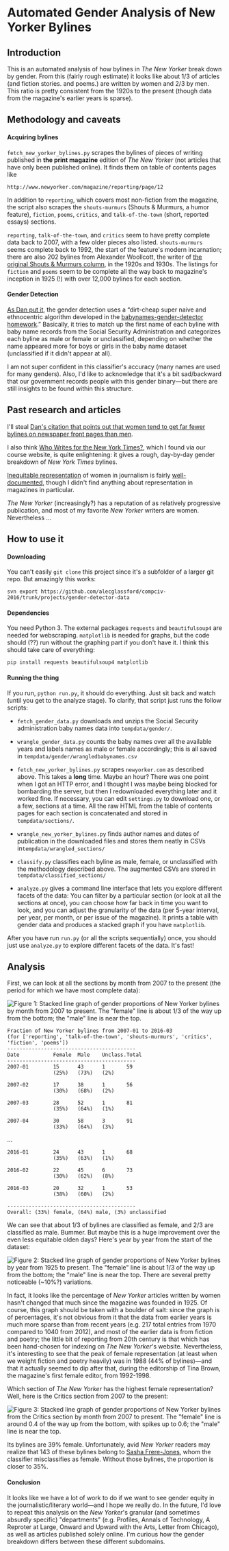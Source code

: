 # Automated Gender Analysis of New Yorker Bylines

## Introduction

This is an automated analysis of how bylines in *The New Yorker* break down by gender. From this (fairly rough estimate) it looks like about 1/3 of articles (and fiction stories. and poems.) are written by women and 2/3 by men. This ratio is pretty consistent from the 1920s to the present (though data from the magazine's earlier years is sparse).

## Methodology and caveats

#### Acquiring bylines

`fetch_new_yorker_bylines.py` scrapes the bylines of pieces of writing published in **the print magazine** edition of *The New Yorker* (not articles that have only been published online). It finds them on table of contents pages like
```
http://www.newyorker.com/magazine/reporting/page/12
```
In addition to `reporting`, which covers most non-fiction from the magazine, the script also scrapes the `shouts-murmurs` (Shouts & Murmurs, a humor feature), `fiction`, `poems`, `critics`, and `talk-of-the-town` (short, reported essays) sections.

`reporting`, `talk-of-the-town`, and `critics` seem to have pretty complete data back to 2007, with a few older pieces also listed. `shouts-murmurs` seems complete back to 1992, the start of the feature's modern incarnation; there are also 202 bylines from Alexander Woollcott, the writer of [the original Shouts & Murmurs column](http://www.newyorker.com/books/double-take/the-original-shouts-murmurs), in the 1920s and 1930s. The listings for `fiction` and `poems` seem to be complete all the way back to magazine's inception in 1925 (!) with over 12,000 bylines for each section.

#### Gender Detection

[As Dan put it](https://github.com/compciv/gendered-pulitzer-board/blob/master/README.md), the gender detection uses a “dirt-cheap super naive and ethnocentric algorithm developed in the [babynames-gender-detector homework](http://www.compciv.org/assignments/exercise-sets/0020-gender-detector-set).” Basically, it tries to match up the first name of each byline with baby name records from the Social Security Administration and categorizes each byline as male or female or unclassified, depending on whether the name appeared more for boys or girls in the baby name dataset (unclassified if it didn't appear at all).

I am not super confident in this classifier's accuracy (many names are used for many genders). Also, I'd like to acknowledge that it's a bit sad/backward that our government records people with this gender binary—but there are still insights to be found within this structure.

## Past research and articles

I'll steal [Dan's citation that points out that women tend to get far fewer bylines on newspaper front pages than men](http://www.womensmediacenter.com/pages/the-problem).

I also think [Who Writes for the New York Times?](http://www.whowritesfor.com/), which I found via our course website, is quite enlightening: it gives a rough, day-by-day gender breakdown of *New York Times* bylines.

[Inequitable representation](http://publiceditor.blogs.nytimes.com/2014/05/12/still-talking-about-it-where-are-the-women/) of women in journalism is fairly [well-documented](http://niemanreports.org/articles/where-are-the-women/), though I didn't find anything about representation in magazines in particular.

*The New Yorker* (increasingly?) has a reputation of as relatively progressive publication, and most of my favorite *New Yorker* writers are women. Nevertheless …

## How to use it

#### Downloading

You can't easily `git clone` this project since it's a subfolder of a larger git repo. But amazingly this works:
```
svn export https://github.com/alecglassford/compciv-2016/trunk/projects/gender-detector-data
```

#### Dependencies

You need Python 3. The external packages `requests` and `beautifulsoup4` are needed for webscraping. `matplotlib` is needed for graphs, but the code should (??) run without the graphing part if you don't have it. I think this should take care of everything:
```
pip install requests beautifulsoup4 matplotlib
```

#### Running the thing

If you run, `python run.py`, it should do everything. Just sit back and watch (until you get to the analyze stage). To clarify, that script just runs the follow scripts:

* `fetch_gender_data.py` downloads and unzips the Social Security administration baby names data into `tempdata/gender/`.

* `wrangle_gender_data.py` counts the baby names over all the available years and labels names as male or female accordingly; this is all saved in `tempdata/gender/wrangledbabynames.csv`

* `fetch_new_yorker_bylines.py` scrapes `newyorker.com` as described above. This takes a **long** time. Maybe an hour? There was one point when I got an HTTP error, and I thought I was maybe being blocked for bombarding the server, but then I redownloaded everything later and it worked fine. If necessary, you can edit `settings.py` to download one, or a few, sections at a time. All the raw HTML from the table of contents pages for each section is concatenated and stored in `tempdata/sections/`.

* `wrangle_new_yorker_bylines.py` finds author names and dates of publication in the downloaded files and stores them neatly in CSVs in`tempdata/wrangled_sections/`

* `classify.py` classifies each byline as male, female, or unclassified with the methodology described above. The augmented CSVs are stored in `tempdata/classified_sections/`

* `analyze.py` gives a command line interface that lets you explore different facets of the data: You can filter by a particular section (or look at all the sections at once), you can choose how far back in time you want to look, and you can adjust the granularity of the data (per 5-year interval, per year, per month, or per issue of the magazine). It prints a table with gender data and produces a stacked graph if you have `matplotlib`.

After you have run `run.py` (or all the scripts sequentially) once, you should just use `analyze.py` to explore different facets of the data. It's fast!

## Analysis

First, we can look at all the sections by month from 2007 to the present (the period for which we have most complete data):

![Figure 1: Stacked line graph of gender proportions of New Yorker bylines by month from 2007 to present. The "female" line is about 1/3 of the way up from the bottom; the "male" line is near the top.][figure_1]

```
Fraction of New Yorker bylines from 2007-01 to 2016-03
(for ['reporting', 'talk-of-the-town', 'shouts-murmurs', 'critics', 'fiction', 'poems'])
------------------------------------------
Date           Female  Male    Unclass.Total
------------------------------------------
2007-01        15      43      1       59
               (25%)   (73%)   (2%)    

2007-02        17      38      1       56
               (30%)   (68%)   (2%)    

2007-03        28      52      1       81
               (35%)   (64%)   (1%)    

2007-04        30      58      3       91
               (33%)   (64%)   (3%)    
```
…
```
2016-01        24      43      1       68
               (35%)   (63%)   (1%)    

2016-02        22      45      6       73
               (30%)   (62%)   (8%)    

2016-03        20      32      1       53
               (38%)   (60%)   (2%)    

------------------------------------------
Overall: (33%) female, (64%) male, (3%) unclassified
```

We can see that about 1/3 of bylines are classified as female, and 2/3 are classified as male. Bummer. But maybe this is a huge improvement over the even less equitable olden days? Here's year by year from the start of the dataset:

![Figure 2: Stacked line graph of gender proportions of New Yorker bylines by year from 1925 to present. The "female" line is about 1/3 of the way up from the bottom; the "male" line is near the top. There are several pretty noticeable (~10%?) variations.][figure_2]

In fact, it looks like the percentage of *New Yorker* articles written by women hasn't changed that much since the magazine was founded in 1925. Of course, this graph should be taken with a boulder of salt: since the graph is of percentages, it's not obvious from it that the data from earlier years is much more sparse than from recent years (e.g. 217 total entries from 1970 compared to 1040 from 2012), and most of the earlier data is from fiction and poetry; the little bit of reporting from 20th century is that which has been hand-chosen for indexing on *The New Yorker*'s website. Nevertheless, it's interesting to see that the peak of female representation (at least when we weight fiction and poetry heavily) was in 1988 (44% of bylines)—and that it actually seemed to dip after that, during the editorship of Tina Brown, the magazine's first female editor, from 1992-1998.

Which section of *The New Yorker* has the highest female representation? Well, here is the Critics section from 2007 to the present:

![Figure 3: Stacked line graph of gender proportions of New Yorker bylines from the Critics section by month from 2007 to present. The "female" line is around 0.4 of the way up from the bottom, with spikes up to 0.6; the "male" line is near the top.][figure_3]

Its bylines are 39% female. Unfortunately, avid *New Yorker* readers may realize that 143 of these bylines belong to [Sasha Frere-Jones](http://www.newyorker.com/contributors/sasha-frere-jones), whom the classifier misclassifies as female. Without those bylines, the proportion is closer to 35%.

#### Conclusion

It looks like we have a lot of work to do if we want to see gender equity in the journalistic/literary world—and I hope we really do. In the future, I'd love to repeat this analysis on the *New Yorker*'s granular (and sometimes absurdly specific) "departments" (e.g. Profiles, Annals of Technology, A Reproter at Large, Onward and Upward with the Arts, Letter from Chicago), as well as articles published solely online. I'm curious how the gender breakdown differs between these different subdomains.

[figure_1]: graphs/figure_1.png "Figure 1"
[figure_2]: graphs/figure_2.png "Figure 2"
[figure_3]: graphs/figure_3.png "Figure 3"
